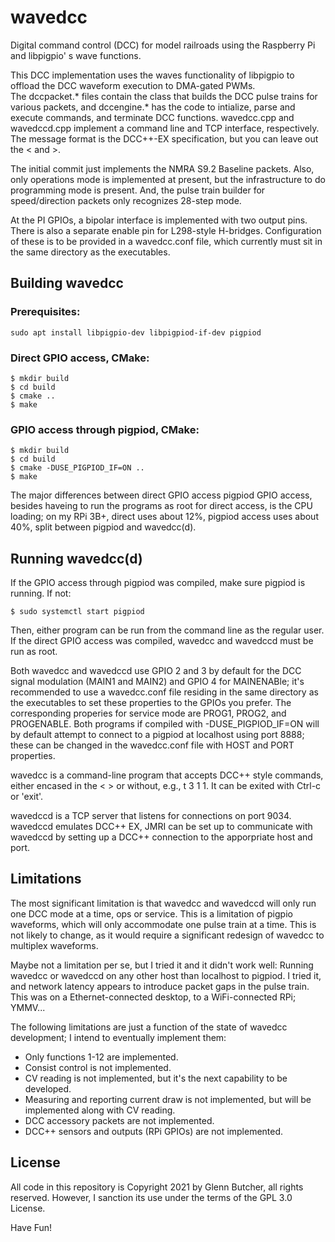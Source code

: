 # wavedcc
Digital command control (DCC) for model railroads using the Raspberry Pi and libpigpio' s wave functions.

This DCC implementation uses the waves functionality of libpigpio to offload the DCC waveform execution to DMA-gated PWMs.  
The dccpacket.* files contain the class that builds the DCC pulse trains for various packets, and dccengine.* has the code 
to intialize, parse and execute commands, and terminate DCC functions.  wavedcc.cpp and wavedccd.cpp implement a command line
and TCP interface, respectively.  The message format is the DCC++-EX specification, but you can leave out the < and >.

The initial commit just implements the NMRA S9.2 Baseline packets.  Also, only operations mode is implemented at present, but
the infrastructure to do programming mode is present.  And, the pulse train builder for speed/direction packets only recognizes 
28-step mode.

At the PI GPIOs, a bipolar interface is implemented with two output pins.  There is also a separate enable pin for L298-style 
H-bridges.  Configuration of these is to be provided in a wavedcc.conf file, which currently must sit in the same directory as
the executables.

## Building wavedcc

### Prerequisites: 
```
sudo apt install libpigpio-dev libpigpiod-if-dev pigpiod 
```
### Direct GPIO access, CMake:
```
$ mkdir build
$ cd build
$ cmake ..
$ make
```

### GPIO access through pigpiod, CMake:
```
$ mkdir build
$ cd build
$ cmake -DUSE_PIGPIOD_IF=ON ..
$ make
```

The major differences between direct GPIO access pigpiod GPIO access, besides haveing to run the programs as root for 
direct access, is the CPU loading; on my RPi 3B+, direct uses about 12%, pigpiod access uses about 40%, split between 
pigpiod and wavedcc(d).

## Running wavedcc(d)

If the GPIO access through pigpiod was compiled, make sure pigpiod is running.  If not:
```
$ sudo systemctl start pigpiod
```
Then, either program can be run from the command line as the regular user.  If the direct GPIO access was compiled, wavedcc and
wavedccd must be run as root.

Both wavedcc and wavedccd use GPIO 2 and 3 by default for the DCC signal modulation (MAIN1 and MAIN2) and GPIO 4 for MAINENABle; 
it's recommended to use a wavedcc.conf file residing in the same directory as the executables to set these properties to the
GPIOs you prefer.  The corresponding properies for service mode are PROG1, PROG2, and PROGENABLE.  Both programs if compiled with 
-DUSE_PIGPIOD_IF=ON will by default attempt to connect to a pigpiod at localhost using port 8888; these can be changed in the 
wavedcc.conf file with HOST and PORT properties.

wavedcc is a command-line program that accepts DCC++ style commands, either encased in the < > or without, e.g., t 3 1 1.  It can
be exited with Ctrl-c or 'exit'.

wavedccd is a TCP server that listens for connections on port 9034.  wavedccd emulates DCC++ EX, JMRI can be set up to communicate
with wavedccd by setting up a DCC++ connection to the apporpriate host and port.

## Limitations

The most significant limitation is that wavedcc and wavedccd will only run one DCC mode at a time, ops or service.  This is a 
limitation of pigpio waveforms, which will only accommodate one pulse train at a time.  This is not likely to change, as it would
require a significant redesign of wavedcc to multiplex waveforms.

Maybe not a limitation per se, but I tried it and it didn't work well: Running wavedcc or wavedccd on any other host than localhost to
pigpiod.  I tried it, and network latency appears to introduce packet gaps in the pulse train.  This was on a Ethernet-connected desktop, 
to a WiFi-connected RPi; YMMV...

The following limitations are just a function of the state of wavedcc development; I intend to eventually implement them:

- Only functions 1-12 are implemented.
- Consist control is not implemented.
- CV reading is not implemented, but it's the next capability to be developed.
- Measuring and reporting current draw is not implemented, but will be implemented along with CV reading.
- DCC accessory packets are not implemented.
- DCC++ sensors and outputs (RPi GPIOs) are not implemented.

## License

All code in this repository is Copyright 2021 by Glenn Butcher, all rights reserved.  However, I sanction its use under the terms of the 
GPL 3.0 License.

Have Fun!
